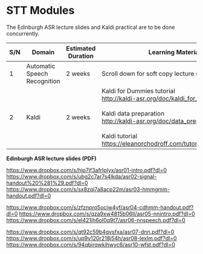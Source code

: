 # STT Modules

The Edinburgh ASR lecture slides and Kaldi practical are to be done concurrently.

| S/N | Domain                       | Estimated Duration | Learning Materials                                                                                                                                                                                                                    |
| --- | ---------------------------- | ------------------ | ------------------------------------------------------------------------------------------------------------------------------------------------------------------------------------------------------------------------------------- |
| 1   | Automatic Speech Recognition | 2 weeks            | Scroll down for soft copy lecture slides                                                                                                                                                                                              |
| 2   | Kaldi                        | 2 weeks            | Kaldi for Dummies tutorial<br>http://kaldi-asr.org/doc/kaldi_for_dummies.html<br><br>Kaldi data preparation<br>http://kaldi-asr.org/doc/data_prep.html<br><br>Kaldi tutorial<br>https://eleanorchodroff.com/tutorial/kaldi/index.html |


**Edinburgh ASR lecture slides (PDF)**

https://www.dropbox.com/s/hjp7jf3afrlplyx/asr01-intro.pdf?dl=0
https://www.dropbox.com/s/ubg2c7ar7s4lkda/asr02-signal-handout%20%281%29.pdf?dl=0
https://www.dropbox.com/s/sx8zqi7a8acp22m/asr03-hmmgmm-handout.pdf?dl=0

https://www.dropbox.com/s/zfznpro5ociw4yf/asr04-cdhmm-handout.pdf?dl=0
https://www.dropbox.com/s/qza9xw4815b06ll/asr05-nnintro.pdf?dl=0
https://www.dropbox.com/s/el421ih6ol0q9t7/asr06-nnspeech.pdf?dl=0

https://www.dropbox.com/s/qt92c59b4qvsfxa/asr07-dnn.pdf?dl=0
https://www.dropbox.com/s/up9v120r218j54h/asr08-lexlm.pdf?dl=0
https://www.dropbox.com/s/94qbirqwkihwyc6/asr10-wfst.pdf?dl=0
